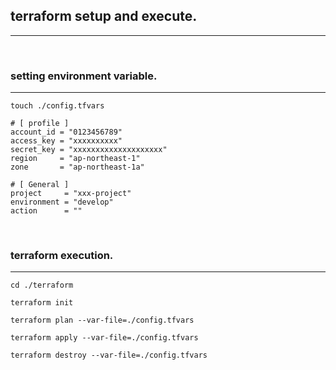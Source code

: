 ## terraform setup and execute.
---

<br>

### setting environment variable.
---
```
touch ./config.tfvars
```
```
# [ profile ]
account_id = "0123456789"
access_key = "xxxxxxxxxx"
secret_key = "xxxxxxxxxxxxxxxxxxxx"
region     = "ap-northeast-1"
zone       = "ap-northeast-1a"

# [ General ]
project     = "xxx-project"
environment = "develop"
action      = ""
```

<br>

### terraform execution.
---
```
cd ./terraform
```
```
terraform init
```
```
terraform plan --var-file=./config.tfvars
```
```
terraform apply --var-file=./config.tfvars
```
```
terraform destroy --var-file=./config.tfvars
```